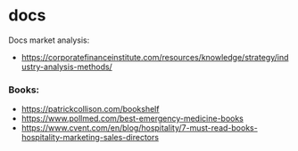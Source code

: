 # docs
Docs
market analysis: 
* https://corporatefinanceinstitute.com/resources/knowledge/strategy/industry-analysis-methods/

### Books:
* https://patrickcollison.com/bookshelf
* https://www.pollmed.com/best-emergency-medicine-books
* https://www.cvent.com/en/blog/hospitality/7-must-read-books-hospitality-marketing-sales-directors
